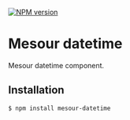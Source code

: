 [![NPM version](https://img.shields.io/npm/v/mesour-datetime.svg?style=flat-square)](http://badge.fury.io/js/mesour-datetime)

# Mesour datetime

Mesour datetime component.

## Installation

```
$ npm install mesour-datetime
```